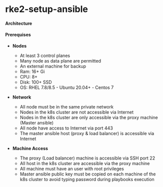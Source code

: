 # rke2-setup-ansible

#### Architecture

#### Prerequises

* **Nodes**

  * At least 3 control planes
  * Many node as data plane are permitted
  * An external machine for backup
  * Ram: 16+ Gi
  * CPU: 8+
  * Disk: 100+ SSD
  * OS: RHEL 7.8/8.5 - Ubuntu 20.04+ - Centos 7
* **Network**

  * All node must be in the same private network
  * Nodes in the k8s cluster are not accessible via Internet
  * Nodes in the k8s cluster are only accessible via the proxy machine (Master ansible)
  * All node have access to Internet via port 443
  * The master ansible host (proxy & load balancer) is accessible via Internet
* **Machine Access**

  * The proxy (Load balancer) machine is accessible via SSH port 22
  * All host in the k8s cluster are accessible via the proxy machine
  * All machine must have an user with root privileges
  * Master ansible public key must be copied on each machine of the k8s cluster to avoid typing password during playbooks execution
